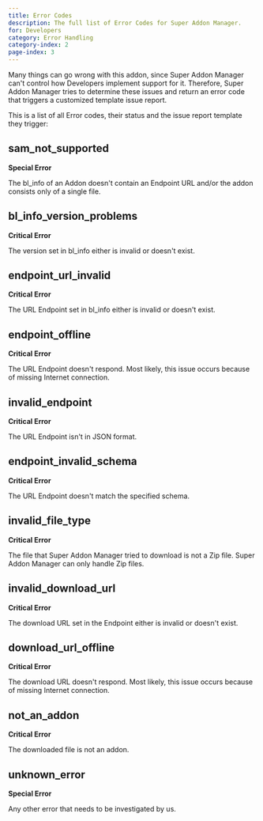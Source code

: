 ```yaml
---
title: Error Codes
description: The full list of Error Codes for Super Addon Manager.
for: Developers
category: Error Handling
category-index: 2
page-index: 3
---
```


Many things can go wrong with this addon, since Super Addon Manager can't control how Developers
implement support for it. Therefore, Super Addon Manager tries to determine these issues and return
an error code that triggers a customized template issue report.

This is a list of all Error codes, their status and the issue report template they trigger:

## sam_not_supported

**Special Error**

The bl_info of an Addon doesn't contain an Endpoint URL and/or the addon consists only of a single file.

<SamNotSupported />

## bl_info_version_problems

**Critical Error**

The version set in bl_info either is invalid or doesn't exist.
<BlInfoVersionProblems />

## endpoint_url_invalid

**Critical Error**

The URL Endpoint set in bl_info either is invalid or doesn't exist.
<UrlInvalid />

## endpoint_offline

**Critical Error**

The URL Endpoint doesn't respond. Most likely, this issue occurs because of missing Internet connection.
<EndpointOffline />

## invalid_endpoint

**Critical Error**

The URL Endpoint isn't in JSON format.
<InvalidEndpoint />

## endpoint_invalid_schema

**Critical Error**

The URL Endpoint doesn't match the specified schema.
<EndpointInvalidSchema />

## invalid_file_type

**Critical Error**

The file that Super Addon Manager tried to download is not a Zip file. Super Addon Manager can only handle Zip files.
<InvalidFileType />

## invalid_download_url

**Critical Error**

The download URL set in the Endpoint either is invalid or doesn't exist.
<InvalidDownloadUrl />

## download_url_offline

**Critical Error**

The download URL doesn't respond. Most likely, this issue occurs because of missing Internet connection.
<DownloadUrlOffline />

## not_an_addon

**Critical Error**

The downloaded file is not an addon.
<NotAnAddon />


## unknown_error

**Special Error**

Any other error that needs to be investigated by us.
<UnknownError />
